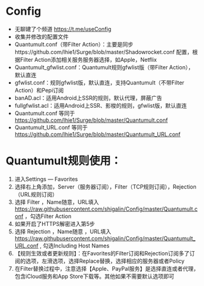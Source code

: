 # Config
* 无聊建了个频道 https://t.me/useConfig
* 收集并修改的配置文件
* Quantumult.conf（带Filter Action）：主要是同步https://github.com/lhie1/Surge/blob/master/Shadowrocket.conf 配置，根据Filter Action添加相关服务服务器选择，如Apple，Netflix
* Quantumult_gfwlist.conf：Quantumult规则gfwlist版（带Filter Action），默认直连
* gfwlist.conf：规则gfwlist版，默认直连，支持Quantumult（不带Filter Action）和Pepi订阅
* banAD.acl：适用Android上SSR的规则，默认代理，屏蔽广告
* fullgfwlist.acl：适用Android上SSR、影梭的规则，gfwlist版，默认直连
* Quantumult.conf 等同于 https://github.com/lhie1/Surge/blob/master/Quantumult.conf 
* Quantumult_URL.conf 等同于 https://github.com/lhie1/Surge/blob/master/Quantumult_URL.conf 

# Quantumult规则使用：
1. 进入Settings — Favorites
2. 选择右上角添加，Server（服务器订阅），Filter（TCP规则订阅），Rejection（URL规则订阅）
3. 选择 Filter ，Name随意，URL填入 https://raw.githubusercontent.com/shigalin/Config/master/Quantumult.conf ，勾选Filter Action
4. 如果开启了HTTPS解密进入第5步
5. 选择 Rejection ，Name随意 ，URL填入 https://raw.githubusercontent.com/shigalin/Config/master/Quantumult_URL.conf , 勾选Including Host Names
6. 【规则生效或者更新规则】：在Favorites的Filter订阅和Rejection订阅多了订阅的选项，左滑选项，选择Replace替换，选择相应的服务器或者Policy
7. 在Filter替换过程中，注意选择【Apple、PayPal服务】是选择直连或者代理，包含iCloud服务和App Store下载等。其他如果不需要默认选项即可

